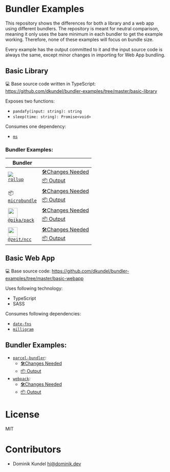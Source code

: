 # Bundler Examples

This repository shows the differences for both a library and a web app using
different bundlers. The repository is meant for neutral comparison, meaning it
only uses the bare minimum in each bundler to get the example working. Therefore,
none of these examples will focus on bundle size.

Every example has the output committed to it and the input source code is always the same, except minor changes in importing for Web App bundling.

## Basic Library

💻 Base source code written in TypeScript: https://github.com/dkundel/bundler-examples/tree/master/basic-library

Exposes two functions:

- `pandafy(input: string): string`
- `sleep(time: string): Promise<void>`

Consumes one dependency:

- [`ms`](https://npm.im/ms)

### Bundler Examples:

| Bundler                                                                                                                                                |                                                                                                                                                                                         |
| ------------------------------------------------------------------------------------------------------------------------------------------------------ | --------------------------------------------------------------------------------------------------------------------------------------------------------------------------------------- |
| <img src="https://avatars0.githubusercontent.com/u/12554859?s=30&v=4" /><br/> [`rollup`](https://npm.im/rollup)                                        | [🛠Changes Needed](https://github.com/dkundel/bundler-examples/compare/rollup) <br /> [📦 Output](https://github.com/dkundel/bundler-examples/tree/rollup/basic-library/dist)           |
| 📦 <br> [`microbundle`](https://npm.im/microbundle)                                                                                                    | [🛠Changes Needed](https://github.com/dkundel/bundler-examples/compare/microbundle) <br /> [📦 Output](https://github.com/dkundel/bundler-examples/tree/microbundle/basic-library/dist) |
| <img src="https://next.pikapkg.com/static/img/new-logo1.png" height="30"/> <br /> [`@pika/pack`](https://npm.im/@pika/pack)                            | [🛠Changes Needed](https://github.com/dkundel/bundler-examples/compare/pika) <br /> [📦 Output](https://github.com/dkundel/bundler-examples/tree/pika/basic-library/pkg)                |
| <img src="https://assets.zeit.co/image/upload/front/assets/design/zeit-black-triangle.svg" height="30" /> <br> [`@zeit/ncc`](https://npm.im/@zeit/ncc) | [🛠Changes Needed](https://github.com/dkundel/bundler-examples/compare/ncc) <br /> [📦 Output](https://github.com/dkundel/bundler-examples/tree/ncc/basic-library/dist)                 |

## Basic Web App

💻 Base source code: https://github.com/dkundel/bundler-examples/tree/master/basic-webapp

Uses following technology:

- TypeScript
- SASS

Consumes following dependencies:

- [`date-fns`](https://npm.im/date-fns)
- [`milligram`](https://npm.im/milligram)

## Bundler Examples:

- [`parcel-bundler`](https://npm.im/parcel-bundler):
  - [🛠Changes Needed](https://github.com/dkundel/bundler-examples/compare/parcel)
  - [📦 Output](https://github.com/dkundel/bundler-examples/tree/parcel/basic-webapp/dist)
- [`webpack`](https://npm.im/webpack):
  - [🛠Changes Needed](https://github.com/dkundel/bundler-examples/compare/webpack)
  - [📦 Output](https://github.com/dkundel/bundler-examples/tree/webpack/basic-webapp/dist)

# License

MIT

# Contributors

- Dominik Kundel <hi@dominik.dev>
